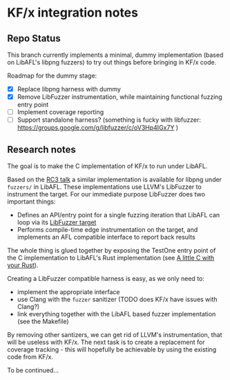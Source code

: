 KF/x integration notes
======================

Repo Status
-----------

This branch currently implements a minimal, dummy implementation (based on LibAFL's libpng fuzzers) to try out things before bringing in KF/x code.

Roadmap for the dummy stage:

- [x] Replace libpng harness with dummy
- [x] Remove LibFuzzer instrumentation, while maintaining functional fuzzing entry point 
- [ ] Implement coverage reporting
- [ ] Support standalone harness? (something is fucky with libfuzzer: https://groups.google.com/g/libfuzzer/c/oV3Hp4IGx7Y )

Research notes
--------------

The goal is to make the C implementation of KF/x to run under LibAFL.

Based on the [RC3 talk](https://media.ccc.de/v/rc3-channels-2020-87-fuzzers-like-lego) a similar implementation is available for libpng under `fuzzers/` in LibAFL. These implementations use LLVM's LibFuzzer to instrument the target. For our immediate purpose LibFuzzer does two important things:

- Defines an API/entry point for a single fuzzing iteration that LibAFL can loop via its [LibFuzzer target](https://github.com/AFLplusplus/LibAFL/blob/main/libafl_targets/src/libfuzzer.rs)
- Performs compile-time edge instrumentation on the target, and implements an AFL compatible interface to report back results

The whole thing is glued together by exposing the TestOne entry point of the C implementation to LibAFL's Rust implementation (see [A little C with your Rust](https://docs.rust-embedded.org/book/interoperability/c-with-rust.html)).

Creating a LibFuzzer compatible harness is easy, as we only need to:
- implement the appropriate interface 
- use Clang with the `fuzzer` sanitizer (TODO does KF/x have issues with Clang?)
- link everything together with the LibAFL based fuzzer implementation (see the Makefile)

By removing other santizers, we can get rid of LLVM's instrumentation, that will be useless with KF/x. The next task is to create a replacement for coverage tracking - this will hopefully be achievable by using the existing code from KF/x. 

To be continued...

